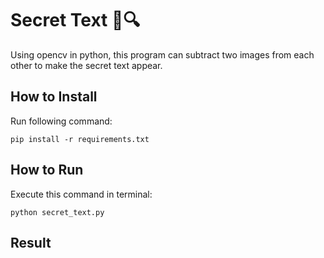 # Secret Text 📄🔍
Using opencv in python, this program can subtract two images from each other to make the secret text appear.
## How to Install
Run following command:
```
pip install -r requirements.txt
```
## How to Run
Execute this command in terminal:
```
python secret_text.py
```
## Result
